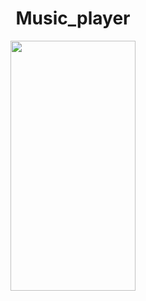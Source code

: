 <h1 align="center"> Music_player</h1>                                                

<p align="center"><img src="https://user-images.githubusercontent.com/91980956/143426465-2025bebe-34a3-4787-8a08-8fb5ebc1a5fd.jpg" width="200" height="400" /></p>


